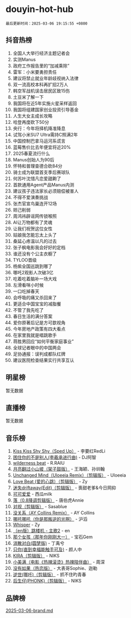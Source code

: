 # douyin-hot-hub

`最后更新时间：2025-03-06 19:15:55 +0800`

## 抖音热榜

1. 全国人大举行经济主题记者会
1. 实测Manus
1. 政府工作报告里的“加减乘除”
1. 雷军：小米要勇担责任
1. 建议将禁止就业年龄歧视纳入法律
1. 双一流高校本科再扩招2万人
1. 韩空军战机误击居民区致15伤
1. 土豆米了解一下
1. 我国将在近5年实施火星采样返回
1. 我国将组建国家创业投资引导基金
1. 人生大女主成长攻略
1. 哈登再度砍下50分
1. 央行：今年将择机降准降息
1. 试驾小米SU7 Ultra需持C照满2年
1. 中国控制巴拿马运河系谎言
1. 蓝莓售价比去年便宜将近20%
1. 2025春夏流行什么
1. Manus创始人为90后
1. 怀特和普理查德合砍84分
1. 骑士成为联盟首支季后赛球队
1. 何苏叶沈惜凡恋爱甜齁了
1. 首款通用Agent产品Manus内测
1. 建议孩子违法家长必须赔偿被害人
1. 不得不爱演奏挑战
1. 张杰官宣鸟巢连开12场
1. 妲己削弱
1. 周鸿祎辟谣网传锁喉照
1. AI让万物都有了灵魂
1. 让我们祝贺这位女性
1. 姑娘我怎能忘太上头了
1. 桑延心疼温以凡的过去
1. 张子枫电影我会好好的定档
1. 谁还没有个公主衣橱了
1. TYLOO晋级
1. 杨紫全国巡跳到哪了
1. 哪吒2观影人次破3亿
1. 吃着吃着脑补一场大戏
1. 左滑看咪小时候
1. 一口吃掉春天
1. 会呼吸的痛又杀回来了
1. 更适合中国宝宝的减脂餐
1. 不管了我先吃了
1. 春日生活的满分答案
1. 爱你原著后记是方可歆视角
1. 今年房地产政策有四大看点
1. 在家里我就是唱跳歌手
1. 蒋胜男回应“如何平衡家庭事业”
1. 全球记者眼中的中国两会
1. 足协通报：误判成都队红牌
1. 建议医院检查结果实行共享互认

## 明星榜

暂无数据

## 直播榜

暂无数据

## 音乐榜

1. [Kiss Kiss Shy Shy（Sped Up）](https://sf3-cdn-tos.douyinstatic.com/obj/tos-cn-ve-2774/oYpXDAeGgQK0zfPaji7iKUixpCXFGILeLGmvYA) - 李要红RedLi
1. [困住你的不是别人(李羲承进行曲)](https://sf3-cdn-tos.douyinstatic.com/obj/tos-cn-ve-2774/okWrrVL1iQGZbfHVeCPAe7IaerYfM2jEQi5mNI) - DJ阿智
1. [wilderness beat](https://sf3-cdn-tos.douyinstatic.com/obj/tos-cn-ve-2774/o0oBmODSFCpfFdLRGzAAFC2ah9AIMEQfAOueVE) - R.RAIU
1. [月亮翻过小山坡（架子鼓版）](https://sf3-cdn-tos.douyinstatic.com/obj/tos-cn-ve-2774/oMNeN2LYSVP6MMtoAQFGfeQDeftQqYPEErIl8Y) - 王海颖、孙圳翰
1. [Unchanged Mind（Uloeeia Remix）（剪辑版）](https://sf3-cdn-tos.douyinstatic.com/obj/tos-cn-ve-2774/oIHYu1YfsziJqmggAqBsXOiiI2Y1QB6I61RsMW) - Uloeeia
1. [Love Beat  (爱的心跳）（剪辑版）](https://sf3-cdn-tos.douyinstatic.com/obj/tos-cn-ve-2774/oUlARwvEINIisZ9nCnKMZiYFGfCCYLtDADDBge) - Zy
1. [迷失driftaway(Edit)（剪辑版）](https://sf3-cdn-tos.douyinstatic.com/obj/tos-cn-ve-2774/ogaa1xGNeFO6FCaMgO8PzzAceEI4fBLDMi15H3) - 喪甜老爹&今日网抑
1. [可可爱爱](https://sf3-cdn-tos.douyinstatic.com/obj/tos-cn-ve-2774/0deb1e75aea643b9927ba26aaafa29dd) - 西瓜milk
1. [落（0.8降调剪辑版）](https://sf3-cdn-tos.douyinstatic.com/obj/tos-cn-ve-2774/ociN0WUv3APijBYr6DUmAHmdkZ5MjM6gIF3iA) - 唐伯虎Annie
1. [对视（剪辑版）](https://sf3-cdn-tos.douyinstatic.com/obj/tos-cn-ve-2774/ogKtIhiB0WfAa18F9z3uWODMtZi2ysB1VuAIsQ) - Sasablue
1. [没关系（AY Collins Remix）](https://sf3-cdn-tos.douyinstatic.com/obj/tos-cn-ve-2774/oIBbI5Ghw4zdUCQMJrDEFaAQilZP3EIDSi7MW) - AY Collins
1. [哪吒哪吒（你是那叛逆的光啊）](https://sf3-cdn-tos.douyinstatic.com/obj/tos-cn-ve-2774/oUkQCgCDnBanFehFEFQDxCQntAOIfp9gyZYFVo) - 沪滔
1. [Whisper](https://sf3-cdn-tos.douyinstatic.com/obj/tos-cn-ve-2774/oEeYKDxIDCFuArkftgkGqCnG7xZtRC2rEMKBQi) - Zy
1. [（en版）跳楼机 - 主歌2](https://sf3-cdn-tos.douyinstatic.com/obj/tos-cn-ve-2774/oklN6GvgQ2L8DpPeaAGf1gPeyKzjXFwHIwoCZv) - en
1. [那个女孩（那年你刚刚大一）](https://sf3-cdn-tos.douyinstatic.com/obj/tos-cn-ve-2774/o4IZw7TlivwiBBBMA2rIgWrGNIrjFroh6bPqQ) - 宝石Gem
1. [消散对白(圆梦版)](https://sf3-cdn-tos.douyinstatic.com/obj/tos-cn-ve-2774/og4jB5I5IizzoZVAAAzWgBMAsMDWoArfwBOiFs) - 丁禹兮
1. [只你(直到幸福能触手可及)](https://sf3-cdn-tos.douyinstatic.com/obj/tos-cn-ve-2774/o0lBkRDzFTeaVSUz3ZZSCBVtZ5DIMQGfgmEAuE) - 颜人中
1. [KIRA（剪辑版）](https://sf3-cdn-tos.douyinstatic.com/obj/tos-cn-ve-2774/o0Bq3TvdHqOfzihWrHyABMociuMA3Inwsbx9Wi) - NIKS
1. [小美满（电影《热辣滚烫》热辣陪伴曲）](https://sf3-cdn-tos.douyinstatic.com/obj/tos-cn-ve-2774/o0GAn2lSgfZIDUgtevCGDQYnFg4CwnrBaxbTZL) - 周深
1. [没有如果（热恋版）](https://sf3-cdn-tos.douyinstatic.com/obj/tos-cn-ve-2774/o4iETqbxIThtCXlBeV0DfAhZsbCFGhagYupnMx) - 大表哥Sophie、迦勒
1. [逆世(哪吒)（剪辑版）](https://sf3-cdn-tos.douyinstatic.com/obj/tos-cn-ve-2774/oMIEZAfEogrLnzfDWMBiZKCWuXIUFLtRDsOFWs) - 抓不住旳青春
1. [后生仔(PHONK)（剪辑版）](https://sf5-hl-cdn-tos.douyinstatic.com/obj/tos-cn-ve-2774/o0TzmfumdQAJ1aGG9F5LfTXIYeGcqYKRPAeFdJ) - NIKS

## 品牌榜

[2025-03-06-brand.md](2025-03-06-brand.md)
